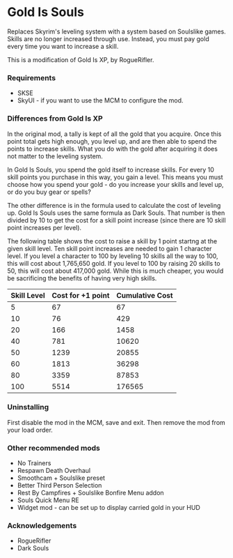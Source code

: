 # Gold Is Souls #

Replaces Skyrim's leveling system with a system based on Soulslike games. Skills are no longer increased through use. 
Instead, you must pay gold every time you want to increase a skill.

This is a modification of Gold Is XP, by RogueRifler. 

### Requirements ###

* SKSE
* SkyUI - if you want to use the MCM to configure the mod.

### Differences from Gold Is XP ###

In the original mod, a tally is kept of all the gold that you acquire. Once this point total gets high enough, you level up, 
and are then able to spend the points to increase skills. What you do with the gold after acquiring it does not matter to 
the leveling system.

In Gold Is Souls, you spend the gold itself to increase skills. For every 10 skill points you purchase in this way, you gain a level.
This means you must choose how you spend your gold - do you increase your skills and level up, or do you buy gear or spells?

The other difference is in the formula used to calculate the cost of leveling up. Gold Is Souls uses the same formula as 
Dark Souls. That number is then divided by 10 to get the cost for a skill point increase (since there are 10 skill point 
increases per level).

The following table shows the cost to raise a skill by 1 point startng at the given skill level. Ten skill point increases are needed to gain 1 character level. If you level a character to 100 by leveling 10 skills all the way to 100, this will cost about 1,765,650 gold. If you level to 100 by raising 20 skills to 50, this will cost about 417,000 gold. While this is much cheaper, you would be sacrificing the benefits of having very high skills.


| Skill Level | Cost for +1 point | Cumulative Cost  |
|-------|------|------|
| 5     | 67   | 67		|
| 10    | 76   | 429	|
| 20    | 166  | 1458	|
| 40    | 781  | 10620	|
| 50	| 1239 | 20855	|
| 60    | 1813 | 36298	|
| 80    | 3359 | 87853	|
| 100   | 5514 | 176565	|


### Uninstalling ###

First disable the mod in the MCM, save and exit. Then remove the mod from your load order.

### Other recommended mods ###

* No Trainers
* Respawn Death Overhaul
* Smoothcam + Soulslike preset
* Better Third Person Selection
* Rest By Campfires + Soulslike Bonfire Menu addon
* Souls Quick Menu RE
* Widget mod - can be set up to display carried gold in your HUD

### Acknowledgements ###

* RogueRifler
* Dark Souls

